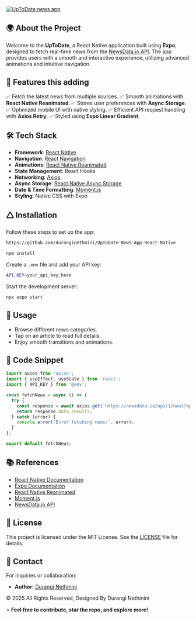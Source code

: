 <a href="https://git.io/typing-svg">     
  <img src="https://readme-typing-svg.herokuapp.com?font=Fira+Code&weight=600&size=50&pause=1000&center=true&vCenter=true&color=003092&width=835&height=70&lines=UpToDate+App" alt="UpToDate news app" />
</a>


## 🌍 About the Project
Welcome to the **UpToDate**, a React Native application built using **Expo**, designed to fetch real-time news from the [NewsData.io API](https://newsdata.io/). The app provides users with a smooth and interactive experience, utilizing advanced animations and intuitive navigation.

## 🚀 Features this adding
✅ Fetch the latest news from multiple sources.
✅ Smooth animations with **React Native Reanimated**.
✅ Stores user preferences with **Async Storage**.
✅ Optimized mobile UI with native styling.
✅ Efficient API request handling with **Axios Retry**.
✅ Styled using **Expo Linear Gradient**.

## 🛠 Tech Stack
- **Framework**: [React Native](https://reactnative.dev/)
- **Navigation**: [React Navigation](https://reactnavigation.org/)
- **Animations**: [React Native Reanimated](https://docs.swmansion.com/react-native-reanimated/docs/layout-animations/entering-exiting-animations/)
- **State Management**: React Hooks
- **Networking**: [Axios](https://axios-http.com/)
- **Async Storage**: [React Native Async Storage](https://react-native-async-storage.github.io/async-storage/docs/install/)
- **Date & Time Formatting**: [Moment.js](https://momentjs.com/)
- **Styling**: Native CSS with Expo

## 🛆 Installation
Follow these steps to set up the app:

```sh
https://github.com/duranginethmini/UpToDate-News-App-React-Native

npm install
```

Create a `.env` file and add your API key:
```sh
API_KEY=your_api_key_here
```

Start the development server:
```sh
npx expo start
```

## 📝 Usage
- Browse different news categories.
- Tap on an article to read full details.
- Enjoy smooth transitions and animations.

## 🧩 Code Snippet
```javascript
import axios from 'axios';
import { useEffect, useState } from 'react';
import { API_KEY } from '@env';

const fetchNews = async () => {
  try {
    const response = await axios.get(`https://newsdata.io/api/1/news?apikey=${API_KEY}`);
    return response.data.results;
  } catch (error) {
    console.error('Error fetching news:', error);
  }
};

export default fetchNews;
```

## 📚 References
- [React Native Documentation](https://reactnative.dev/)
- [Expo Documentation](https://docs.expo.dev/)
- [React Native Reanimated](https://docs.swmansion.com/react-native-reanimated/docs/layout-animations/entering-exiting-animations/)
- [Moment.js](https://momentjs.com/)
- [NewsData.io API](https://newsdata.io/)

## 📝 License

This project is licensed under the MIT License. See the [LICENSE](LICENSE) file for details.

## 📧 Contact

For inquiries or collaboration:
- **Author:** [Durangi Nethmini](https://github.com/duranginethmini)
<div align="left">
    ©️ 2025 All Rights Reserved, Designed By Durangi Nethmini
</div>


⭐ **Feel free to contribute, star the repo, and explore more!**
